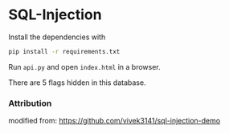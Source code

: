 # SQL-Injection
Install the dependencies with
```bash
pip install -r requirements.txt
```
Run `api.py` and open `index.html` in a browser.

There are 5 flags hidden in this database.


### Attribution
modified from: https://github.com/vivek3141/sql-injection-demo

